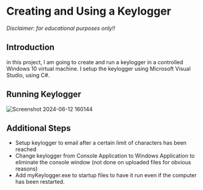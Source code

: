 # Creating and Using a Keylogger
*Disclaimer: for educational purposes only!!*

## Introduction
in this project, I am going to create and run a keylogger in a controlled Windows 10 virtual machine. I setup the keylogger using Microsoft Visual Studio, using C#.

## Running Keylogger
![Screenshot 2024-06-12 160144](https://github.com/baileytoy/Keylogger/assets/172320876/61b53ada-2ecc-4dd5-9610-52ecde1fd7dd)

## Additional Steps
- Setup keylogger to email after a certain limit of characters has been reached
- Change keylogger from Console Application to Windows Application to eliminate the console window (not done on uploaded files for obvious reasons)
- Add myKeylogger.exe to startup files to have it run even if the computer has been restarted.
